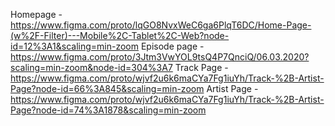 Homepage - https://www.figma.com/proto/lqGO8NvxWeC6ga6PlqT6DC/Home-Page-(w%2F-Filter)---Mobile%2C-Tablet%2C-Web?node-id=12%3A1&scaling=min-zoom
Episode page - https://www.figma.com/proto/3Jtm3VwYOL9tsQ4P7QnciQ/06.03.2020?scaling=min-zoom&node-id=304%3A7
Track Page - https://www.figma.com/proto/wjvf2u6k6maCYa7Fg1iuYh/Track-%2B-Artist-Page?node-id=66%3A845&scaling=min-zoom
Artist Page - https://www.figma.com/proto/wjvf2u6k6maCYa7Fg1iuYh/Track-%2B-Artist-Page?node-id=74%3A1878&scaling=min-zoom
